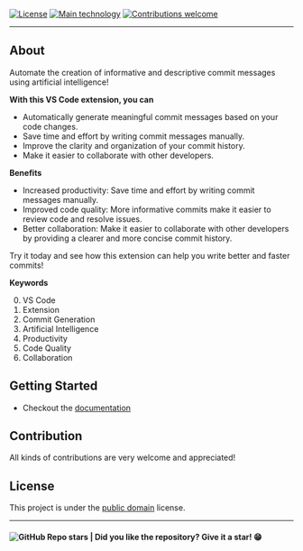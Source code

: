 
[![License](https://img.shields.io/badge/license-PUBLIC_DOMAIN-white.svg?style=flat)](http://creativecommons.org/publicdomain/zero/1.0/)
[![Main technology](https://img.shields.io/badge/made_to-VSCODE-blue)](#)
[![Contributions welcome](https://img.shields.io/badge/PRs-WELCOME-green)](#contribution)

---

## About

Automate the creation of informative and descriptive commit messages using artificial intelligence!

**With this VS Code extension, you can**

* Automatically generate meaningful commit messages based on your code changes.
* Save time and effort by writing commit messages manually.
* Improve the clarity and organization of your commit history.
* Make it easier to collaborate with other developers.

**Benefits**

* Increased productivity: Save time and effort by writing commit messages manually.
* Improved code quality: More informative commits make it easier to review code and resolve issues.
* Better collaboration: Make it easier to collaborate with other developers by providing a clearer and more concise commit history.

Try it today and see how this extension can help you write better and faster commits!

**Keywords**

0. VS Code
0. Extension
0. Commit Generation
0. Artificial Intelligence
0. Productivity
0. Code Quality
0. Collaboration


## Getting Started

* Checkout the [documentation](docs/getting-started.md)


## Contribution

All kinds of contributions are very welcome and appreciated!


## License

This project is under the [public domain](LICENSE.md) license.


---

<h4>  
  <img alt="GitHub Repo stars" src="https://img.shields.io/github/stars/andersonbosa/vsc_extension_commitay?style=social">
  | Did you like the repository? Give it a star! 😁
</h4>
